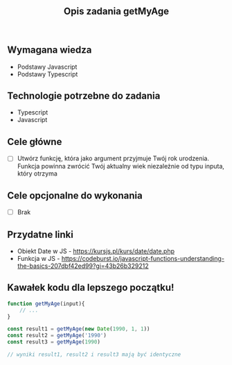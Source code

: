 <h2 align="center">Opis zadania getMyAge </h2>

<br>

## Wymagana wiedza
- Podstawy Javascript
- Podstawy Typescript
 
## Technologie potrzebne do zadania

- Typescript
- Javascript

## Cele główne

* [ ] Utwórz funkcję, która jako argument przyjmuje Twój rok urodzenia. Funkcja powinna zwrócić Twój aktualny wiek niezależnie od typu inputa, który otrzyma

## Cele opcjonalne do wykonania

* [ ] Brak

## Przydatne linki

- Obiekt Date w JS - https://kursjs.pl/kurs/date/date.php
- Funkcja w JS - https://codeburst.io/javascript-functions-understanding-the-basics-207dbf42ed99?gi=43b26b329212

## Kawałek kodu dla lepszego początku!

```javascript
function getMyAge(input){
    // ...
}

const result1 = getMyAge(new Date(1990, 1, 1))
const result2 = getMyAge('1990')
const result3 = getMyAge(1990)

// wyniki result1, result2 i result3 mają być identyczne
```
